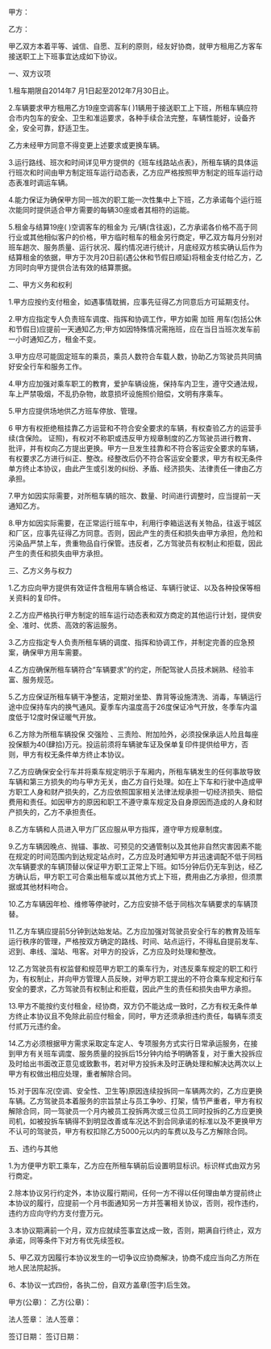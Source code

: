 
 


甲方：


乙方：


甲乙双方本着平等、诚信、自愿、互利的原则，经友好协商，就甲方租用乙方客车接送职工上下班事宜达成如下协议。


一、双方议项


1.租车期限自2014年7 月1日起至2012年7月30日止。


2.车辆要求甲方租用乙方19座空调客车( )1辆用于接送职工上下班，所租车辆应符合市内包车的安全、卫生和准运要求，各种手续合法完整，车辆性能好，设备齐全，安全可靠，舒适卫生。


乙方未经甲方同意不得变更上述要求或更换车辆。


3.运行路线、班次和时间详见甲方提供的《班车线路站点表》，所租车辆的具体运行班次和时间由甲方制定班车运行动态表，乙方应严格按照甲方制定的班车运行动态表准时调运车辆。


4.能力保证为确保甲方同一班次的职工能一次性集中上下班，乙方承诺每个运行班次能同时提供适合甲方需要的每辆30座或者其相符的运能。


5.租金与结算19座( )空调客车的租金为 元/辆(含往返)，乙方承诺各价格不高于同行业或其他相似客户的价格，甲方临时租车的租金另行商定，甲乙双方每月分别对班车趟次、服务质量、运行状况、履约情况进行统计，月底经双方核实确认后作为结算租金的依据，甲方于次月20日前(遇公休和节假日顺延)将租金支付给乙方，乙方同时向甲方提供合法有效的结算票据。


二、甲方义务和权利


1.甲方应按约支付租金，如遇事情耽搁，应事先征得乙方同意后方可延期支付。


2.甲方应指定专人负责班车调度、指挥和协调工作，甲方如需
加班
用车(包括公休和节假日)应提前一天通知乙方;甲方如因特殊情况需拖班，应在当日当班次发车前一小时通知乙方，租金不变。


3.甲方应尽可能固定班车的乘员，乘员人数符合车载人数，协助乙方驾驶员共同搞好安全行车和服务工作。


4.甲方应加强对乘车职工的教育，爱护车辆设施，保持车内卫生，遵守交通法规，车上严禁吸烟，不乱扔杂物，故意损坏设施照价赔偿，文明有序乘车。


5.甲方应提供场地供乙方班车停放、管理。


6 甲方有权拒绝租挂靠乙方运营和不符合安全要求的车辆，有权查验乙方的运营手续(含保险。 证照)，有权对不称职或违反甲方规章制度的乙方驾驶员进行教育、批评，并有权向乙方提出更换。甲方一旦发生挂靠和不符合客运安全要求的车辆，有权要求乙方进行纠正、整改。经整改后仍不符合客运安全要求，甲方有权无条件单方终止本协议，由此产生或引发的纠纷、矛盾、经济损失、法律责任一律由乙方承担。


7.甲方如因实际需要，对所租车辆的班次、数量、时间进行调整时，应当提前一天通知乙方。


8.甲方如因实际需要，在正常运行班车中，利用行李箱运送有关物品，往返于城区和厂区，应事先征得乙方同意。否则，因此产生的责任和损失由甲方承担，危险和污染品严禁上车，贵重物品自行保管。违反者，乙方驾驶员有权制止和拒载，因此产生的责任和损失由甲方承担。


三、乙方义务与权力


1.乙方应向甲方提供有效证件含租用车辆合格证、车辆行驶证、以及各种投保等相关资料的复印件。


2.乙方应严格执行甲方制定的班车运行动态表和双方商定的其他运行计划，提供安全、准时、优质、高效的客运服务。


3.乙方应指定专人负责所租车辆的调度、指挥和协调工作，并制定完善的应急预案，确保甲方用车需要。


4.乙方应确保所租车辆符合“车辆要求”的约定，所配驾驶人员技术娴熟、经验丰富、服务规范。


5.乙方应保证所租车辆干净整洁，定期对坐垫、靠背等设施清洗、消毒，车辆运行途中应保持车内的换气通风。夏季车内温度高于26度保证冷气开放，冬季车内温度低于12度时保证暖气开放。


6.乙方除为所租车辆投保
交强险
、三责险、附加险外，必须投保承运人险且每座投保额为40(肆拾)万元。投运前须将车辆驶车证及保单复印件提供给甲方，否则，甲方有权无条件单方终止本协议。


7.乙方应确保安全行车并将乘车规定明示于车厢内，所租车辆发生的任何事故导致车辆和第三方损失的均与甲方无关，由乙方自行处理。如在上下车和行驶中造成甲方职工人身和财产损失的，乙方应依照国家相关法律法规承担一切经济损失、赔偿费用和责任。如因甲方的原因和职工不遵守乘车规定及自身原因而造成的人身和财产损失的，乙方不承担责任。


8.乙方车辆和人员进入甲方厂区应服从甲方指挥，遵守甲方规章制度。


9.乙方车辆因晚点、抛锚、事故、可预见的交通管制以及其他非自然灾害因素不能在规定的时间范围内到达规定站点时，乙方应及时通知甲方并迅速调配不低于同档次车辆要求的车辆顶替以保证甲方职工正常上下班。如15分钟后仍无车到达，经乙方确认后，甲方职工可合乘出租车或以其他方式上下班，费用由乙方承担，但须票据或其他材料吻合。


10.乙方车辆因年检、维修等停驶时，乙方应安排不低于同档次车辆要求的车辆顶替。


11.乙方车辆应提前5分钟到达始发站。乙方应加强对驾驶员安全行车的教育及班车运行秩序的管理，严格按双方确定的路线、时间、站点运行，不得私自提前发车、迟到、串线、溜站、甩客。对甲方的投诉，乙方应及时处理和整改。


12.乙方驾驶员有权监督和规范甲方职工的乘车行为，对违反乘车规定的职工和行为，有权制止，并向甲方管理人员反映，对甲方职工提出的不符合乘车规定和行车安全的要求，乙方驾驶员有权制止和拒载，因此产生的责任和损失由甲方承担。


13.甲方不能按约支付租金，经协商，双方仍不能达成一致时，乙方有权无条件单方终止本协议且不免除此前应付租金，同时，甲方还须承担违约责任，每辆车须支付贰万元违约金。


14.乙方必须根据甲方需求采取定车定人、专项服务方式实行日常承运服务，在接到甲方有关班车调度、服务质量的投拆后15分钟内给予明确答复，对于重大投拆应及时给出书面改正意见或致歉书，若对甲方投拆未及时正确处理和解决达两次以上甲方有权做出相应处理，重者解除合同。


15.对于因车况(空调、安全性、卫生等)原因连续投拆同一车辆两次的，乙方应更换车辆。乙方驾驶员本着服务的宗旨禁止与员工争吵、打架，情节严重者，甲方有权解除合同，同一驾驶员一个月内被员工投拆两次或三位员工同时投拆的乙方应更换司机，如被投拆车辆得不到明显改善或车况达不到合同承诺的标准以及不更换甲方不认可的驾驶员，甲方有权扣除乙方5000元以内的车费以及与乙方解除合同。


五、违约与其他


1.为方便甲方职工乘车，乙方应在所租车辆前后设置明显标识。标识样式由双方另行商定。


2.除本协议另行约定外，本协议履行期间，任何一方不得以任何理由单方提前终止本协议的履行，应提前一个月书面通知另一方并签署相关协议，否则，视作违约，违约方应向守约方支付壹万元。


3.本协议期满前一个月，双方应就续签事宜达成一致，否则，期满自行终止，双方承诺，同等条件下对方有优先续签权。


5、甲乙双方因履行本协议发生的一切争议应协商解决，协商不成应当向乙方所在地人民法院起拆。


6、本协议一式四份，各执二份，自双方盖章(签字)后生效。


甲方(公章)： 乙方(公章)：


法人签章： 法人签章：


签订日期： 签订日期：
 


 

 
 
 
 
 
  


  
 

  


  


  
 
 
 
 

